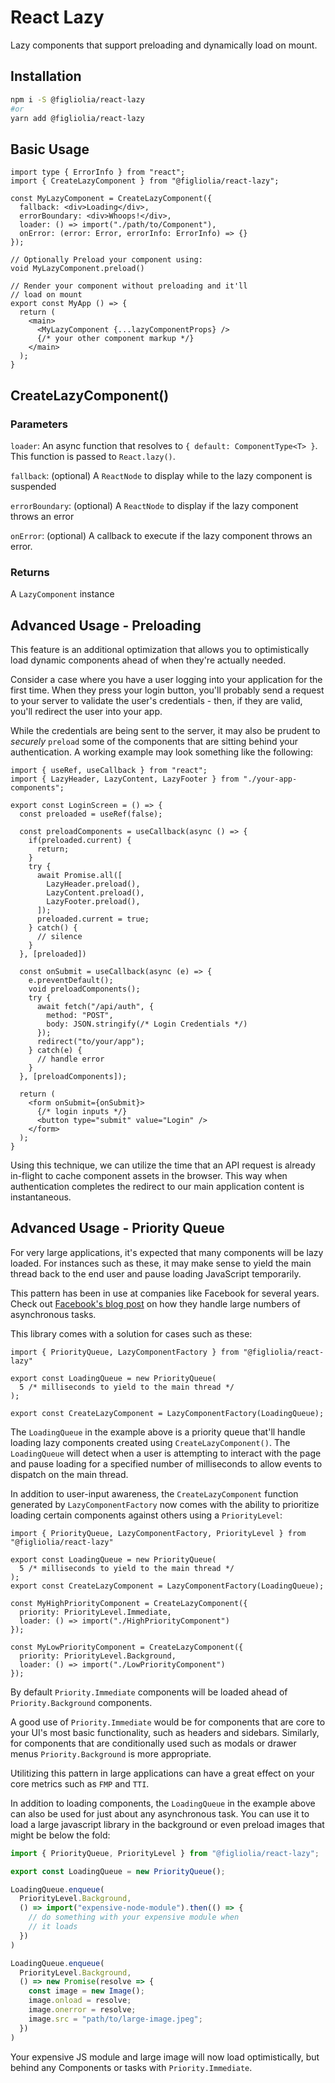 # React Lazy
Lazy components that support preloading and dynamically load on mount. 

## Installation 
```bash
npm i -S @figliolia/react-lazy
#or
yarn add @figliolia/react-lazy
```

## Basic Usage
```tsx
import type { ErrorInfo } from "react";
import { CreateLazyComponent } from "@figliolia/react-lazy";

const MyLazyComponent = CreateLazyComponent({
  fallback: <div>Loading</div>, 
  errorBoundary: <div>Whoops!</div>,
  loader: () => import("./path/to/Component"),
  onError: (error: Error, errorInfo: ErrorInfo) => {}
});

// Optionally Preload your component using:
void MyLazyComponent.preload()

// Render your component without preloading and it'll
// load on mount
export const MyApp () => {
  return (
    <main>
      <MyLazyComponent {...lazyComponentProps} />
      {/* your other component markup */}
    </main>
  );
}
```

## CreateLazyComponent()
### Parameters
`loader`: An async function that resolves to `{ default: ComponentType<T> }`. This function is passed to `React.lazy()`.

`fallback`: (optional) A `ReactNode` to display while to the lazy component is suspended

`errorBoundary`: (optional) A `ReactNode` to display if the lazy component throws an error

`onError`: (optional) A callback to execute if the lazy component throws an error.

### Returns
A `LazyComponent` instance

## Advanced Usage - Preloading
This feature is an additional optimization that allows you to optimistically load dynamic components ahead of when they're actually needed.

Consider a case where you have a user logging into your application for the first time. When they press your login button, you'll probably send a request to your server to validate the user's credentials - then, if they are valid, you'll redirect the user into your app.

While the credentials are being sent to the server, it may also be prudent to *securely* `preload` some of the components that are sitting behind your authentication. A working example may look something like the following:

```tsx
import { useRef, useCallback } from "react";
import { LazyHeader, LazyContent, LazyFooter } from "./your-app-components";

export const LoginScreen = () => {
  const preloaded = useRef(false);

  const preloadComponents = useCallback(async () => {
    if(preloaded.current) {
      return;
    }
    try {
      await Promise.all([
        LazyHeader.preload(),
        LazyContent.preload(),
        LazyFooter.preload(),
      ]);
      preloaded.current = true;
    } catch() {
      // silence
    }
  }, [preloaded])

  const onSubmit = useCallback(async (e) => {
    e.preventDefault();
    void preloadComponents();
    try {
      await fetch("/api/auth", {
        method: "POST",
        body: JSON.stringify(/* Login Credentials */)
      });
      redirect("to/your/app");
    } catch(e) {
      // handle error
    }
  }, [preloadComponents]);

  return (
    <form onSubmit={onSubmit}>
      {/* login inputs */}
      <button type="submit" value="Login" />
    </form>
  );
}
```
Using this technique, we can utilize the time that an API request is already in-flight to cache component assets in the browser. This way when authentication completes the redirect to our main application content is instantaneous.

## Advanced Usage - Priority Queue
For very large applications, it's expected that many components will be lazy loaded. For instances such as these, it may make sense to yield the main thread back to the end user and pause loading JavaScript temporarily.

This pattern has been in use at companies like Facebook for several years. Check out [Facebook's blog post](https://engineering.fb.com/2019/04/22/developer-tools/isinputpending-api/) on how they handle large numbers of asynchronous tasks.

This library comes with a solution for cases such as these:
```tsx
import { PriorityQueue, LazyComponentFactory } from "@figliolia/react-lazy"

export const LoadingQueue = new PriorityQueue(
  5 /* milliseconds to yield to the main thread */
);

export const CreateLazyComponent = LazyComponentFactory(LoadingQueue);
```

The `LoadingQueue` in the example above is a priority queue that'll handle loading lazy components created using `CreateLazyComponent()`. The `LoadingQueue` will detect when a user is attempting to interact with the page and pause loading for a specified number of milliseconds to allow events to dispatch on the main thread.

In addition to user-input awareness, the `CreateLazyComponent` function generated by `LazyComponentFactory` now comes with the ability to prioritize loading certain components against others using a `PriorityLevel`:

```tsx
import { PriorityQueue, LazyComponentFactory, PriorityLevel } from "@figliolia/react-lazy"

export const LoadingQueue = new PriorityQueue(
  5 /* milliseconds to yield to the main thread */
);
export const CreateLazyComponent = LazyComponentFactory(LoadingQueue);

const MyHighPriorityComponent = CreateLazyComponent({
  priority: PriorityLevel.Immediate,
  loader: () => import("./HighPriorityComponent")
});

const MyLowPriorityComponent = CreateLazyComponent({
  priority: PriorityLevel.Background,
  loader: () => import("./LowPriorityComponent")
});
```

By default `Priority.Immediate` components will be loaded ahead of `Priority.Background` components.

A good use of `Priority.Immediate` would be for components that are core to your UI's most basic functionality, such as headers and sidebars. Similarly, for components that are conditionally used such as modals or drawer menus `Priority.Background` is more appropriate.

Utilitizing this pattern in large applications can have a great effect on your core metrics such as `FMP` and `TTI`.

In addition to loading components, the `LoadingQueue` in the example above can also be used for just about any asynchronous task. You can use it to load a large javascript library in the background or even preload images that might be below the fold:

```typescript
import { PriorityQueue, PriorityLevel } from "@figliolia/react-lazy";

export const LoadingQueue = new PriorityQueue();

LoadingQueue.enqueue(
  PriorityLevel.Background,
  () => import("expensive-node-module").then(() => {
    // do something with your expensive module when
    // it loads
  })
)

LoadingQueue.enqueue(
  PriorityLevel.Background,
  () => new Promise(resolve => {
    const image = new Image();
    image.onload = resolve;
    image.onerror = resolve;
    image.src = "path/to/large-image.jpeg";
  })
)
```

Your expensive JS module and large image will now load optimistically, but behind any Components or tasks with `Priority.Immediate`.
